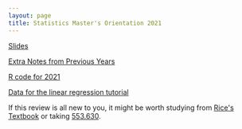 ```yaml
---
layout: page
title: Statistics Master's Orientation 2021
---
```

[Slides](../assets/masters2020/stats_review.pdf)

[Extra Notes from Previous Years](../assets/FM_orientation_notes_2018.Note.pdf)

[R code for 2021](../assets/masters2020/R_tutorial.R)

[Data for the linear regression tutorial](../assets/masters2020/train.csv)

If this review is all new to you, it might be worth studying from 
[Rice's Textbook](https://www.amazon.com/Mathematical-Statistics-Data-Analysis-Rice/dp/8131519546)
or taking [553.630](http://e-catalog.jhu.edu/departments-program-requirements-and-courses/engineering/applied-mathematics-statistics/#courseinventory).